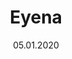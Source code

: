---
title: Eyena
type: Concept Documentation
date: 05.01.2020
time: May 2020
description: Eyena is an IoT based smart mirror that measures your body temperature upon detecting your presence without any physical contact. The project wasn't economically feasible with the then available technology, hence I had to postpone it indefinitely.
links: [{text: "Documentation", url: "https://eyena.krishgoel.com/"}]
image: /images/projects/eyena.webp
displayOnIndex: True
---